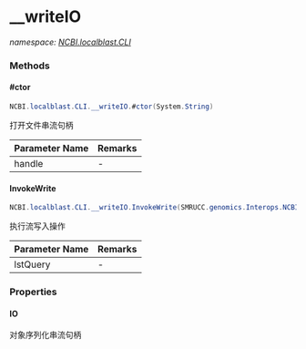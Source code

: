 ﻿# __writeIO
_namespace: [NCBI.localblast.CLI](./index.md)_





### Methods

#### #ctor
```csharp
NCBI.localblast.CLI.__writeIO.#ctor(System.String)
```
打开文件串流句柄

|Parameter Name|Remarks|
|--------------|-------|
|handle|-|


#### InvokeWrite
```csharp
NCBI.localblast.CLI.__writeIO.InvokeWrite(SMRUCC.genomics.Interops.NCBI.Extensions.LocalBLAST.BLASTOutput.BlastPlus.Query[])
```
执行流写入操作

|Parameter Name|Remarks|
|--------------|-------|
|lstQuery|-|



### Properties

#### IO
对象序列化串流句柄
